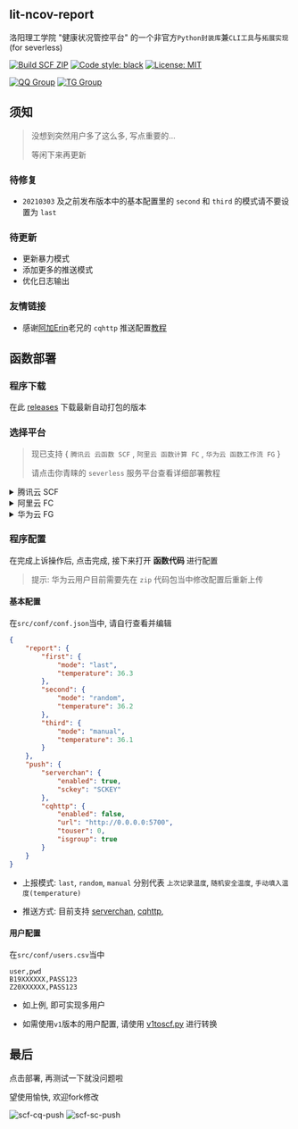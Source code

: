## lit-ncov-report
洛阳理工学院 "健康状况管控平台" 的一个非官方`Python封装库`兼`CLI工具`与`拓展实现` (for severless)

[![Build SCF ZIP](https://github.com/icepie/lit-ncov-report/actions/workflows/build-scf-zip.yml/badge.svg)](https://github.com/icepie/lit-ncov-report/actions/workflows/build-scf-zip.yml) [![Code style: black](https://img.shields.io/badge/code%20style-black-000000.svg)](https://github.com/psf/black) [![License: MIT](https://img.shields.io/badge/License-MIT-brightgreen.svg)](https://opensource.org/licenses/MIT)

[![QQ Group](https://img.shields.io/badge/QQ%20Group-647027400-red.svg)](https://jq.qq.com/?_wv=1027&k=lz0XyN86) [![TG Group](https://img.shields.io/badge/TG%20Group-lit_edu-blue.svg)](https://t.me/lit_edu)

## 须知

> 没想到突然用户多了这么多, 写点重要的...
> 
> 等闲下来再更新

### 待修复

- `20210303` 及之前发布版本中的基本配置里的 `second` 和 `third` 的模式请不要设置为 `last`

### 待更新

- 更新暴力模式
- 添加更多的推送模式
- 优化日志输出

### 友情链接

 - 感谢[阿加Erin](https://www.gaoajia.com/start-page.html)老兄的 `cqhttp` 推送配置[教程](https://www.gaoajia.com/ganhuo/97.html)

## 函数部署

### 程序下载

在此 [releases](https://github.com/icepie/lit-ncov-report/releases/tag/lit-ncov-report-scf) 下载最新自动打包的版本

### 选择平台

> 现已支持 { `腾讯云 云函数 SCF` , `阿里云 函数计算 FC` , `华为云 函数工作流 FG` }
> 
> 请点击你青睐的 `severless` 服务平台查看详细部署教程

<details>
<summary>腾讯云 SCF</summary>

#### 创建函数

打开 **云函数控制台-新建-自定义模板**,  如图

![tencent-scf](https://vkceyugu.cdn.bspapp.com/VKCEYUGU-b1ebbd3c-ca49-405b-957b-effe60782276/f35d1ce1-18b8-4f00-8452-6edf3118011b.png)

#### 函数代码

1. 然后在 **提交方法** , 中选择 **本地上传zip包** 的方式上传 **lit-ncov-report-scf-xxxxxx.zip**

2. 在 **执行方法** , 中使用 `index.main_handler` (一般默认就可)

3. 点击选择好文件即可

#### 高级配置

- 选中 **固定出口IP** (推送服务正常工作的必要选项)

- **执行超时时间** 设置为 **900秒**

#### 触发器配置

**自定义创建-定时触发-自定义触发周期**

> 提示: 该触发器使用 `UTC+8` 即北京时间
>

例如每日 6点, 12点, 20点进行轮询上报

```corn
0 0 6,12,20 * * * *
```

</details>


<details>
<summary>阿里云 FC</summary>

#### 创建函数

打开 **函数计算控制台-服务与函数-服务列表-新增服务** , 如图

![1i2sU.png](https://img.ams1.imgbed.xyz/2021/03/12/1i2sU.png)

确认后提交

#### 函数代码

1. 接着点击右上角 **新增函数** , 再选择配置部署 **事件函数**

2. 然后在 **上传** , 中选择 **本地上传zip包** 的方式上传 **lit-ncov-report-scf-xxxxxx.zip**


[![1i3EX.png](https://img.ams1.imgbed.xyz/2021/03/12/1i3EX.png)](https://www.imgbed.com/image/1i3EX)


#### 配置

- 高级设置中超时时间拉满到 **600秒** 即可

- 其他保持默认

#### 触发器配置

> 提示: 该触发器使用 `UTC` 时间(请自行计算), 且比腾讯云少一位
>

例如每日 6点, 12点, 20点进行轮询上报

```corn
0 0 4,10,22 * * *
```

</details>


<details>
<summary>华为云 FG</summary>

#### 创建函数

打开 **函数工作流-创建函数** , 如图

![1iVz2.png](https://img.ams1.imgbed.xyz/2021/03/13/1iVz2.png)

#### 函数代码

在 **上传ZIP文件** , 中选择 **本地上传zip包** 的方式上传 **lit-ncov-report-scf-xxxxxx.zip**

#### 配置

- 配置中超时时间拉满到 **900秒** 即可


#### 触发器配置

> 提示: 该触发器使用 `UTC8` 时间, 即北京时间, 且比腾讯云少一位
>

例如每日 6点, 12点, 20点进行轮询上报

```corn
0 0 6,12,20 * * *
```

</details>

### 程序配置

在完成上诉操作后, 点击完成, 接下来打开 **函数代码** 进行配置

> 提示: 华为云用户目前需要先在 `zip` 代码包当中修改配置后重新上传

#### 基本配置

在`src/conf/conf.json`当中, 请自行查看并编辑

```json
{
    "report": {
        "first": {
            "mode": "last",
            "temperature": 36.3
        },
        "second": {
            "mode": "random",
            "temperature": 36.2
        },
        "third": {
            "mode": "manual",
            "temperature": 36.1
        }
    },
    "push": {
        "serverchan": {
            "enabled": true,
            "sckey": "SCKEY"
        },
        "cqhttp": {
            "enabled": false,
            "url": "http://0.0.0.0:5700",
            "touser": 0,
            "isgroup": true
        }
    }
}
```

- 上报模式: `last`, `random`, `manual` 分别代表 `上次记录温度`, `随机安全温度`, `手动填入温度(temperature)`

- 推送方式: 目前支持 [serverchan](http://sc.ftqq.com), [cqhttp](https://github.com/Mrs4s/go-cqhttp), 

#### 用户配置

在`src/conf/users.csv`当中

```csv
user,pwd
B19XXXXXX,PASS123
Z20XXXXXX,PASS123
```

- 如上例, 即可实现多用户

- 如需使用`v1`版本的用户配置, 请使用 [v1toscf.py](https://github.com/icepie/lit-ncov-report/blob/scf/v1toscf.py) 进行转换

## 最后

点击部署, 再测试一下就没问题啦

望使用愉快, 欢迎fork修改

![scf-cq-push](https://vkceyugu.cdn.bspapp.com/VKCEYUGU-b1ebbd3c-ca49-405b-957b-effe60782276/ae0a2dc0-3880-45ec-b9b6-57e2af3e3887.jpg)
![scf-sc-push](https://vkceyugu.cdn.bspapp.com/VKCEYUGU-b1ebbd3c-ca49-405b-957b-effe60782276/b1f69c81-6c58-4321-8b89-e7a56f98d5b3.jpg) 
